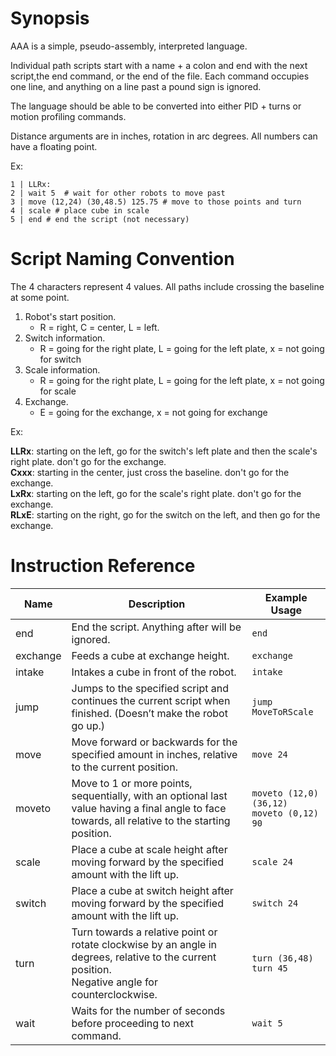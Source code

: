 # Synopsis

AAA is a simple, pseudo-assembly, interpreted language. 

Individual path scripts start with a name + a colon and end with the next script,the end command, or the end of the file. Each command occupies one line, and anything on a line past a pound sign is ignored.

The language should be able to be converted into either PID + turns or motion profiling commands.

Distance arguments are in inches, rotation in arc degrees. All numbers can have a floating point.

Ex:
```
1 | LLRx:
2 | wait 5  # wait for other robots to move past
3 | move (12,24) (30,48.5) 125.75 # move to those points and turn 
4 | scale # place cube in scale
5 | end # end the script (not necessary)
```

# Script Naming Convention

The 4 characters represent 4 values. All paths include crossing the baseline at some point.

1. Robot's start position. 
    * R = right, C = center, L = left.
2. Switch information. 
    * R = going for the right plate, L = going for the left plate, x = not going for switch
3. Scale information. 
    * R = going for the right plate, L = going for the left plate, x = not going for scale
4. Exchange. 
    * E = going for the exchange, x = not going for exchange

Ex:
  
**LLRx**: starting on the left, go for the switch's left plate and then the scale's right plate. don't go for the exchange.  
**Cxxx**: starting in the center, just cross the baseline. don't go for the exchange.  
**LxRx**: starting on the left, go for the scale's right plate. don't go for the exchange.  
**RLxE**: starting on the right, go for the switch on the left, and then go for the exchange.  


# Instruction Reference

<!-- Sorry about how ugly the table is, it's either this or gigantic spacing that also looks ugly if you have word wrap - @kevinzwang -->

| Name | Description | Example Usage |
| --- | --- | ---|
| end | End the script. Anything after will be ignored. | `end` |
| exchange | Feeds a cube at exchange height. | `exchange` |
| intake | Intakes a cube in front of the robot. | `intake` |
| jump | Jumps to the specified script and continues the current script when finished. (Doesn’t make the robot go up.) | `jump MoveToRScale`
| move | Move forward or backwards for the specified amount in inches, relative to the current position. | `move 24` |
| moveto | Move to 1 or more points, sequentially, with an optional last value having a final angle to face towards, all relative to the starting position. | `moveto (12,0) (36,12)` <br> `moveto (0,12) 90` |
| scale | Place a cube at scale height after moving forward by the specified amount with the lift up. | `scale 24` |
| switch | Place a cube at switch height after moving forward by the specified amount with the lift up. | `switch 24` |
| turn | Turn towards a relative point or rotate clockwise by an angle in degrees, relative to the current position. <br> Negative angle for counterclockwise. | `turn (36,48)` <br> `turn 45` |
| wait | Waits for the number of seconds before proceeding to next command. | `wait 5` |

